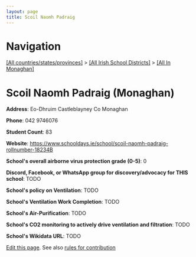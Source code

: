 ```yaml
---
layout: page
title: Scoil Naomh Padraig
---
```

# Navigation

[[All countries/states/provinces]](../../..) > [[All Irish School Districts]](../..) > [[All In Monaghan]](..)

# Scoil Naomh Padraig (Monaghan)

**Address**: Eo-Dhruim Castleblayney Co Monaghan

**Phone**: 042 9746076

**Student Count**: 83

**Website**: <https://www.schooldays.ie/school/scoil-naomh-padraig-rollnumber-18234B>

**School's overall airborne virus protection grade (0-5)**: 0

**Discord, Facebook, or WhatsApp group for discovery/advocacy for THIS school**: TODO

**School's policy on Ventilation**: TODO

**School's Ventilation Work Completion**: TODO

**School's Air-Purification**: TODO

**School's CO2 monitoring to actively drive ventilation and filtration**: TODO

**School's Wikidata URL**: TODO


[Edit this page](https://github.com/ventilate-schools/Ireland/edit/main/./Monaghan/Scoil_Naomh_Padraig.md). See also [rules for contribution](../../../contribution-rules/)